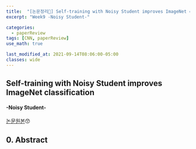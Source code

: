 ```yaml
---
title:  "[논문정리📃] Self-training with Noisy Student improves ImageNet classification"
excerpt: "Week9 -Noisy Student-"

categories:
  - paperReview
tags: [CNN, paperReview]
use_math: true

last_modified_at: 2021-09-14T08:06:00-05:00
classes: wide
---
```


## Self-training with Noisy Student improves ImageNet classification
#### -Noisy Student- 

[논문원본](https://arxiv.org/pdf/1911.04252v4.pdf)😙


## 0. Abstract

